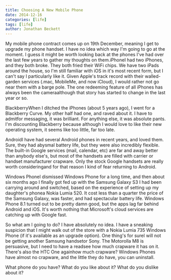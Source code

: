 ```yaml
---
title: Choosing A New Mobile Phone
date: 2014-12-16
categories: [life]
tags: [life]
author: Jonathan Beckett
---
```


My mobile phone contract comes up on 19th December, meaning I get to upgrade my phone handset. I have no idea which way I'm going to go at the moment. I guess it might be worth looking back at the phones I've had over the last few years to gather my thoughts on them.iPhoneI had two iPhones, and they both broke. They both fried their WiFi chips. We have two iPads around the house, so I'm still familiar with iOS in it's most recent form, but I can't say I particularly like it. Given Apple's track record with their walled-garden services (.mac, MobileMe, and now iCloud), I would rather not go near them with a barge pole. The one redeeming feature of all iPhones has always been the cameraalthough that story has started to change in the last year or so.

BlackberryWhen I ditched the iPhones (about 5 years ago), I went for a Blackberry Curve. My other half had one, and raved about it. I have to admitfor messaging, it was brilliant. For anything else, it was absolute pants. I'm discounting Blackberry because although I would love to like their new operating system, it seems like too little, far too late.

AndroidI have had several Android phones in recent years, and loved them. Sure, they had abysmal battery life, but they were also incredibly flexible. The built-in Google services (mail, calendar, etc) are far and away better than anybody else's, but most of the handsets are filled with carrier or handset manufacturer crapware. Only the stock Google handsets are really worth consideringand for that reason I kind of fear returning to Android.

Windows PhoneI dismissed Windows Phone for a long time, and then about six months ago I finally got fed up with the Samsung Galaxy S3 I had been carrying around and switched, based on the experience of setting up my daughter's phonea Nokia Lumia 520. It cost less than a quarter the price of the Samsung Galaxy, was faster, and had spectacular battery life. Windows Phone 8.1 turned out to be pretty damn good, but the apps lag far behind Android and iOS. It's worth nothing that Microsoft's cloud services are catching up with Google fast.

So what am I going to do? I have absolutely no idea. I have a sneaking suspicion that I might walk out of the store with a Nokia Lumia 735 Windows Phone (if it's available as an upgrade option). One thing's for sureI will not be getting another Samsung handsetor Sony. The Motorolla M8 is persuasive, but I need to have a readsee how much crapware it has on it. There's also the HTC One againhow much crapware? Windows Phones have almost no crapware, and the little they do have, you can uninstall.

What phone do you have? What do you like about it? What do you dislike about it?